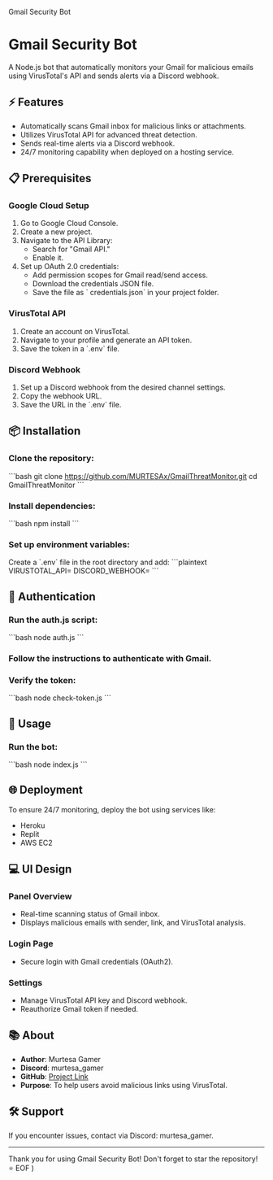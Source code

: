 Gmail Security Bot

# Gmail Security Bot

A Node.js bot that automatically monitors your Gmail for malicious emails using VirusTotal's API and sends alerts via a Discord webhook.

## ⚡ Features
- Automatically scans Gmail inbox for malicious links or attachments.
- Utilizes VirusTotal API for advanced threat detection.
- Sends real-time alerts via a Discord webhook.
- 24/7 monitoring capability when deployed on a hosting service.

## 📋 Prerequisites

### Google Cloud Setup
1. Go to Google Cloud Console.
2. Create a new project.
3. Navigate to the API Library:
   - Search for "Gmail API."
   - Enable it.
4. Set up OAuth 2.0 credentials:
   - Add permission scopes for Gmail read/send access.
   - Download the credentials JSON file.
   - Save the file as \` credentials.json\` in your project folder.

### VirusTotal API
1. Create an account on VirusTotal.
2. Navigate to your profile and generate an API token.
3. Save the token in a \`.env\` file.

### Discord Webhook
1. Set up a Discord webhook from the desired channel settings.
2. Copy the webhook URL.
3. Save the URL in the \`.env\` file.

## 📦 Installation

### Clone the repository:
\`\`\`bash
git clone https://github.com/MURTESAx/GmailThreatMonitor.git
cd GmailThreatMonitor
\`\`\`

### Install dependencies:
\`\`\`bash
npm install
\`\`\`

### Set up environment variables:
Create a \`.env\` file in the root directory and add:
\`\`\`plaintext
VIRUSTOTAL_API=<your-virustotal-api-key>
DISCORD_WEBHOOK=<your-discord-webhook-url>
\`\`\`

## 🔑 Authentication

### Run the auth.js script:
\`\`\`bash
node auth.js
\`\`\`

### Follow the instructions to authenticate with Gmail.
### Verify the token:
\`\`\`bash
node check-token.js
\`\`\`

## 🚀 Usage

### Run the bot:
\`\`\`bash
node index.js
\`\`\`

## 🌐 Deployment

To ensure 24/7 monitoring, deploy the bot using services like:
- Heroku
- Replit
- AWS EC2

## 💻 UI Design

### Panel Overview
- Real-time scanning status of Gmail inbox.
- Displays malicious emails with sender, link, and VirusTotal analysis.

### Login Page
- Secure login with Gmail credentials (OAuth2).

### Settings
- Manage VirusTotal API key and Discord webhook.
- Reauthorize Gmail token if needed.

## 📚 About
- **Author**: Murtesa Gamer
- **Discord**: murtesa_gamer
- **GitHub**: [Project Link](https://github.com/MURTESAx/GmailThreatMonitor)
- **Purpose**: To help users avoid malicious links using VirusTotal.

## 🛠️ Support
If you encounter issues, contact via Discord: murtesa_gamer.

---

Thank you for using Gmail Security Bot! Don't forget to star the repository! ⭐
EOF
)
